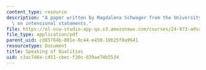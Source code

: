 ```yaml
---
content_type: resource
description: "A paper written by Magdalena Schwager from the University of G\xF6ttingen\
  \ on intensional statements."
file: https://ol-ocw-studio-app-qa.s3.amazonaws.com/courses/24-973-advanced-semantics-spring-2009/c3ac7d6ec451cbecf30c839ae74b5534_MIT24_973s09_read01.pdf
file_type: application/pdf
parent_uid: cd85764b-801e-8c44-e458-10b25f8a9641
resourcetype: Document
title: Speaking of Qualities
uid: c3ac7d6e-c451-cbec-f30c-839ae74b5534
---
```

